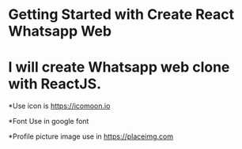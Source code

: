 # Getting Started with Create React Whatsapp Web


# I will create Whatsapp web clone with ReactJS. 

*Use icon is https://icomoon.io

*Font Use in google font

*Profile picture image use in https://placeimg.com

